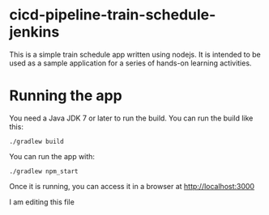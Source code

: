 # cicd-pipeline-train-schedule-jenkins

This is a simple train schedule app written using nodejs. It is intended to be used as a sample application for a series of hands-on learning activities.
# Running the app

You need a Java JDK 7 or later to run the build. You can run the build like this:

    ./gradlew build

You can run the app with:

    ./gradlew npm_start

Once it is running, you can access it in a browser at [http://localhost:3000](http://localhost:3000)

I am editing this file

